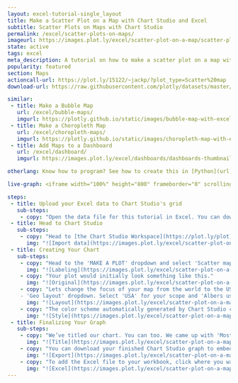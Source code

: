 ```yaml
---
layout: excel-tutorial-single_layout
title: Make a Scatter Plot on a Map with Chart Studio and Excel
subtitle: Scatter Plots on Maps with Chart Studio
permalink: /excel/scatter-plots-on-maps/
imageurl: https://images.plot.ly/excel/scatter-plot-on-a-map/scatter-plot-on-a-map-thumb.png
state: active
tags: excel
meta_description: A tutorial on how to make a scatter plot on a map with Chart Studio and Excel. Chart Studio is the easiest and fastest way to make and share graphs online.
popularity: featured
section: Maps
actioncall-url: https://plot.ly/15122/~jackp/?plot_type=Scatter%20map
download-url: https://raw.githubusercontent.com/plotly/datasets/master/2011_february_us_airport_traffic.csv.zip

similar:
 - title: Make a Bubble Map
   url: /excel/bubble-maps/
   imgurl: https://plotly.github.io/static/images/bubble-map-with-excel/bubble-map-thumb.png
 - title: Make a Choropleth Map
   url: /excel/choropleth-maps/
   imgurl: https://plotly.github.io/static/images/choropleth-map-with-excel/choropleth-map-thumb.png
 - title: Add Maps to a Dashboard
   url: /excel/dashboard/
   imgurl: https://images.plot.ly/excel/dashboards/dashboards-thumbnail.png

otherlang: Know how to program? See how to create this in [Python](url) or [R](url).

live-graph: <iframe width="100%" height="800" frameborder="0" scrolling="no" src="https://plot.ly/~Dreamshot/6726.embed"></iframe>

steps:
 - title: Upload your Excel data to Chart Studio's grid
   sub-steps:
    - copy: "Open the data file for this tutorial in Excel. You can download the file here in [CSV format](https://raw.githubusercontent.com/plotly/datasets/master/2011_february_us_airport_traffic.csv)"
 - title: Head to Chart Studio
   sub-steps:
    - copy: "Head to [the Chart Studio Workspace](https://plot.ly/plot) and sign into your free Chart Studio account. Go to 'Import', click 'Upload a file', then choose your Excel file to upload. Your Excel file will now open in Chart Studio's grid. For more about Chart Studio's grid, see [this tutorial](https://help.plot.ly/add-data-to-the-plotly-grid/)"
      img: "![Import data](https://images.plot.ly/excel/scatter-plot-on-a-map/import-data-scatter-plot-on-a-map.png)"
 - title: Creating Your Chart
   sub-steps:
    - copy: "Head to the 'MAKE A PLOT' dropdown and select 'Scatter map.' In this case, we'll only need the 'lat,' 'lon,' and incoming flights data. Click the 'Text' option on the left panel; choose the incoming flight data as T."
      img: "![Labeling](https://images.plot.ly/excel/scatter-plot-on-a-map/labeling-scatter-plot-on-a-map.png)"
    - copy: "Your plot would initially look something like this."
      img: "![Original](https://images.plot.ly/excel/scatter-plot-on-a-map/original-scatter-plot-on-a-map.png)"
    - copy: "Lets change the focus of your map from the world to the USA. Head to the 'Layout' popover then to the
    - 'Geo layout' dropdown. Select 'USA' for your scope and 'Albers usa' for type."
      img: "![Layout](https://images.plot.ly/excel/scatter-plot-on-a-map/layout-scatter-plot-on-a-map.png)"
    - copy: "The color scheme automatically generated by Chart Studio can be changed within the TRACES popover. Head to the 'style' dropdown, and adjust the marker size and color to your liking."
      img: "![Style](https://images.plot.ly/excel/scatter-plot-on-a-map/style-scatter-plot-on-a-map.png)"
 - title: Finalizing Your Graph
   sub-steps:
    - copy: "We’ve titled our chart. You can too. We came up with 'Most Trafficked U.S. Airports.' Below that, we've specified that the hover text represents the number of arriving flights in Feb. 2011."
      img: "![Title](https://images.plot.ly/excel/scatter-plot-on-a-map/title-scatter-plot-on-a-map.png)"
    - copy: "You can download your finished Chart Studio graph to embed in your Excel workbook. We also recommend including the Chart Studio link to the graph inside your Excel workbook for easy access to the interactive Chart Studio version. Get the link to your graph by clicking the 'Share' button. Download an image of your Chart Studio graph by clicking EXPORT on the toolbar."
      img: "![Export](https://images.plot.ly/excel/scatter-plot-on-a-map/export-scatter-plot-on-a-map.png)"
    - copy: "To add the Excel file to your workbook, click where you want to insert the picture inside Excel. On the INSERT tab inside Excel, in the ILLUSTRATIONS group, click PICTURE. Locate the Chart Studio graph image that you downloaded and then double-click it. Notice that we also copy-pasted the Chart Studio graph link in a cell for easy access to the interactive Chart Studio version."
      img: "![Excel](https://images.plot.ly/excel/scatter-plot-on-a-map/excel-scatter-plot-on-a-map.png)"
---
```

